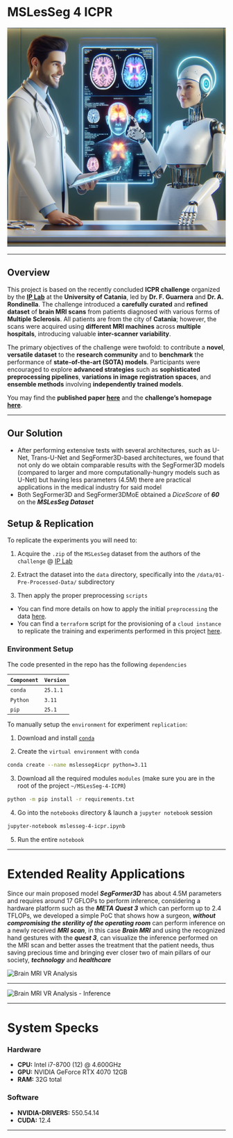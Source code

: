 # MSLesSeg 4 ICPR

![Project-Header](./assets/imgs/01-Project-Header.jpeg)

---

## Overview

This project is based on the recently concluded **ICPR challenge** organized by the **[IP Lab](https://iplab.dmi.unict.it/)** at the **University of Catania**, led by **Dr. F. Guarnera** and **Dr. A. Rondinella**. The challenge introduced a **carefully curated** and **refined dataset** of **brain MRI scans** from patients diagnosed with various forms of **Multiple Sclerosis**. All patients are from the city of **Catania**; however, the scans were acquired using **different MRI machines** across **multiple hospitals**, introducing valuable **inter-scanner variability**.

The primary objectives of the challenge were twofold: to contribute a **novel**, **versatile dataset** to the **research community** and to **benchmark** the performance of **state-of-the-art (SOTA) models**. Participants were encouraged to explore **advanced strategies** such as **sophisticated preprocessing pipelines**, **variations in image registration spaces**, and **ensemble methods** involving **independently trained models**.

You may find the **published paper [here](https://arxiv.org/abs/2410.07924)** and the **challenge’s homepage [here](https://iplab.dmi.unict.it/mfs/ms-les-seg/)**.

---

## Our Solution

- After performing extensive tests with several architectures, such as U-Net, Trans-U-Net and SegFormer3D-based architectures, we found that not only do we obtain comparable results with the SegFormer3D models (compared to larger and more computationally-hungry models such as U-Net) but having less parameters (4.5M) there are practical applications in the medical industry for said model
- Both SegFormer3D and SegFormer3DMoE obtained a *DiceScore* of ***60*** on the ***MSLesSeg Dataset***

## Setup & Replication

To replicate the experiments you will need to:

1) Acquire the `.zip` of the `MSLesSeg` dataset from the authors of the `challenge` @ [IP Lab](https://iplab.dmi.unict.it/people/)

2) Extract the dataset into the `data` directory, specifically into the `/data/01-Pre-Processed-Data/` subdirectory

3) Then apply the proper preprocessing `scripts`

- You can find more details on how to apply the initial `preprocessing` the data [here](./data/README.md).
- You can find a `terraform` script for the provisioning of a `cloud instance` to replicate the training and experiments performed in this project [here](./cloud_infrastructure/).

### Environment Setup

The code presented in the repo has the following `dependencies`

| `Component` | `Version` |
|-------------|-----------|
| `conda`     | `25.1.1`  |
| `Python`    | `3.11`    |
| `pip`       | `25.1`    |


To manually setup the `environment` for experiment `replication`:

1) Download and install [`conda`](https://www.anaconda.com/docs/getting-started/miniconda/main)

2) Create the `virtual environment` with `conda`

```bash
conda create --name mslesseg4icpr python=3.11
```
3) Download all the required modules `modules` (make sure you are in the root of the project `~/MSLesSeg-4-ICPR`)

```bash
python -m pip install -r requirements.txt
```

4) Go into the `notebooks` directory & launch a `jupyter notebook` session

```bash
jupyter-notebook mslesseg-4-icpr.ipynb
```

5) Run the entire `notebook`

---

# Extended Reality Applications

Since our main proposed model ***SegFormer3D*** has about 4.5M parameters and requires around 17 GFLOPs to perform inference, considering a hardware platform such as the ***META Quest 3*** which can perform up to 2.4 TFLOPs, we developed a simple PoC that shows how a surgeon, ***without compromising the sterility of the operating room*** can perform inference on a newly received ***MRI scan***, in this case ***Brain MRI*** and using the recognized hand gestures with the ***quest 3***, can visualize the inference performed on the MRI scan and better asses the treatment that the patient needs, thus saving precious time and bringing ever closer two of main pillars of our society, ***technology*** and ***healthcare***

![Brain MRI VR Analysis](./assets/gifs/VR-Brain-MRI-Scan-Analysis.gif)

---

![Brain MRI VR Analysis - Inference](./assets/gifs/VR-Brain-MRI-Inference-Analysis.gif)

---


# System Specks

### Hardware

- **CPU:** Intel i7-8700 (12) @ 4.600GHz  
- **GPU:** NVIDIA GeForce RTX 4070 12GB  
- **RAM:** 32G total 

### Software

- **NVIDIA-DRIVERS:** 550.54.14
- **CUDA:** 12.4

---
